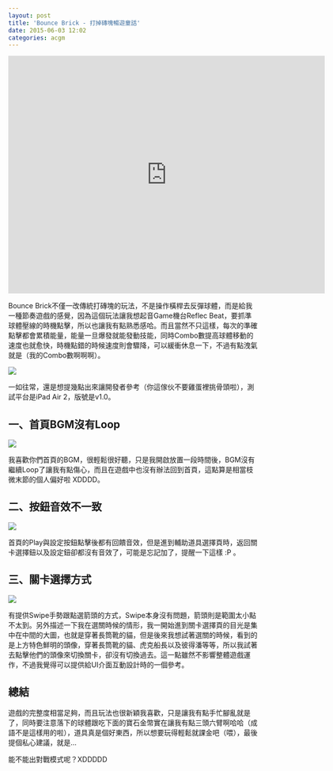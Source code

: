 ```yaml
---
layout: post
title: 'Bounce Brick - 打掉磚塊暢遊童話'
date: 2015-06-03 12:02
categories: acgm
---
```


<center><iframe width="640" height="480" src="https://www.youtube.com/embed/OLVuhzMscC8" frameborder="0" allowfullscreen></iframe></center>

Bounce Brick不僅一改傳統打磚塊的玩法，不是操作橫桿去反彈球體，而是給我一種節奏遊戲的感覺，因為這個玩法讓我想起音Game機台Reflec Beat，要抓準球體壓線的時機點擊，所以也讓我有點熟悉感哈。而且當然不只這樣，每次的準確點擊都會累積能量，能量一旦爆發就能發動技能，同時Combo數提高球體移動的速度也就愈快，時機點錯的時候速度則會驟降，可以緩衝休息一下，不過有點洩氣就是（我的Combo數啊啊啊）。

![](http://i.imgur.com/lze6FTS.jpg)

一如往常，還是想提幾點出來讓開發者參考（你這傢伙不要雞蛋裡挑骨頭啦），測試平台是iPad Air 2，版號是v1.0。

## 一、首頁BGM沒有Loop

![](http://i.imgur.com/f5gXpCt.jpg)

我喜歡你們首頁的BGM，很輕鬆很好聽，只是我開啟放置一段時間後，BGM沒有繼續Loop了讓我有點傷心，而且在遊戲中也沒有辦法回到首頁，這點算是相當枝微末節的個人偏好啦 XDDDD。

## 二、按鈕音效不一致

![](http://i.imgur.com/yvzGxJ6.jpg)

首頁的Play與設定按鈕點擊後都有回饋音效，但是進到輔助道具選擇頁時，返回關卡選擇鈕以及設定鈕卻都沒有音效了，可能是忘記加了，提醒一下這樣 :P 。

## 三、關卡選擇方式

![](http://i.imgur.com/m5AbxbA.jpg)

有提供Swipe手勢跟點選箭頭的方式，Swipe本身沒有問題，箭頭則是範圍太小點不太到。另外描述一下我在選關時候的情形，我一開始進到關卡選擇頁的目光是集中在中間的大圖，也就是穿著長筒靴的貓，但是後來我想試著選關的時候，看到的是上方特色鮮明的頭像，穿著長筒靴的貓、虎克船長以及彼得潘等等，所以我試著去點擊他們的頭像來切換關卡，卻沒有切換過去。這一點雖然不影響整體遊戲運作，不過我覺得可以提供給UI介面互動設計時的一個參考。

## 總結

遊戲的完整度相當足夠，而且玩法也很新穎我喜歡，只是讓我有點手忙腳亂就是了，同時要注意落下的球體跟吃下面的寶石金幣實在讓我有點三頭六臂啊哈哈（成語不是這樣用的啦），道具真是個好東西，所以想要玩得輕鬆就課金吧（喂），最後提個私心建議，就是...

能不能出對戰模式呢？XDDDDD
